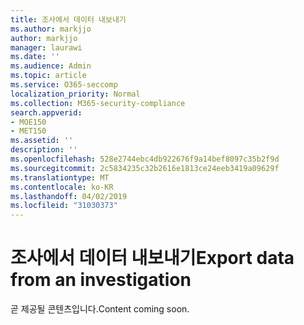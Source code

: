 ```yaml
---
title: 조사에서 데이터 내보내기
ms.author: markjjo
author: markjjo
manager: laurawi
ms.date: ''
ms.audience: Admin
ms.topic: article
ms.service: O365-seccomp
localization_priority: Normal
ms.collection: M365-security-compliance
search.appverid:
- MOE150
- MET150
ms.assetid: ''
description: ''
ms.openlocfilehash: 528e2744ebc4db922676f9a14bef8097c35b2f9d
ms.sourcegitcommit: 2c5834235c32b2616e1813ce24eeb3419a09629f
ms.translationtype: MT
ms.contentlocale: ko-KR
ms.lasthandoff: 04/02/2019
ms.locfileid: "31030373"
---
```

# <a name="export-data-from-an-investigation"></a><span data-ttu-id="50e45-102">조사에서 데이터 내보내기</span><span class="sxs-lookup"><span data-stu-id="50e45-102">Export data from an investigation</span></span>

<span data-ttu-id="50e45-103">곧 제공될 콘텐츠입니다.</span><span class="sxs-lookup"><span data-stu-id="50e45-103">Content coming soon.</span></span>